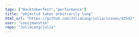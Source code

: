 ```yaml
---
tags: ["Hacktoberfest","performance"]
title: "objectid takes arbitrarily long"
html_url: "https://github.com/JuliaLang/julia/issues/43542"
user: "cooijmanstim"
repo: "JuliaLang/julia"
---
```


